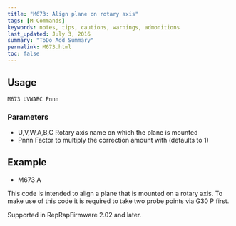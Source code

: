 ```yaml
---
title: "M673: Align plane on rotary axis" 
tags: [M-Commands]
keywords: notes, tips, cautions, warnings, admonitions
last_updated: July 3, 2016
summary: "ToDo Add Summary"
permalink: M673.html
toc: false
---
```



## Usage ##
```
M673 UVWABC Pnnn
```

### Parameters ###

+ U,V,W,A,B,C Rotary axis name on which the plane is mounted
+ Pnnn Factor to multiply the correction amount with (defaults to 1)

## Example ##

+ M673 A

This code is intended to align a plane that is mounted on a rotary axis. To make use of this code it is required to take two probe points via G30 P first.

Supported in RepRapFirmware 2.02 and later.
